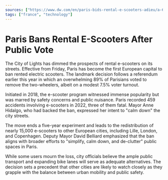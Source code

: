 ```yaml
---
sources: ["https://www.dw.com/en/paris-bids-rental-e-scooters-adieu/a-66696446", "https://www.theguardian.com/world/2023/aug/31/rented-e-scooters-cleared-from-paris-streets-on-eve-of-ban"]
tags: ["france", "technology"]
---
```

# Paris Bans Rental E-Scooters After Public Vote

The City of Lights has dimmed the prospects of rental e-scooters on its streets. Effective from Friday, Paris has become the first European capital to ban rented electric scooters. The landmark decision follows a referendum earlier this year in which an overwhelming 89% of Parisians voted to remove the two-wheelers, albeit on a modest 7.5% voter turnout.

Initiated in 2018, the e-scooter program witnessed immense popularity but was marred by safety concerns and public nuisance. Paris recorded 459 accidents involving e-scooters in 2022, three of them fatal. Mayor Anne Hidalgo, who had backed the ban, expressed her intent to "calm down" the city streets.

The move ends a five-year experiment and leads to the redistribution of nearly 15,000 e-scooters to other European cities, including Lille, London, and Copenhagen. Deputy Mayor David Belliard emphasized that the ban aligns with broader efforts to "simplify, calm down, and de-clutter" public spaces in Paris.

While some users mourn the loss, city officials believe the ample public transport and expanding bike lanes will serve as adequate alternatives. The decision sets a precedent that other cities are likely to watch closely as they grapple with the balance between urban mobility and public safety.